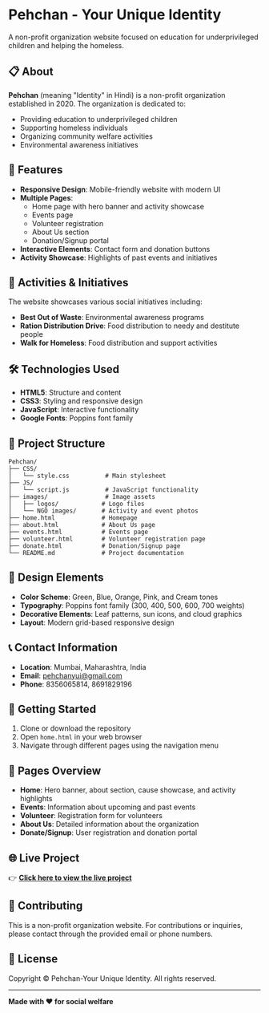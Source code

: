 # Pehchan - Your Unique Identity

A non-profit organization website focused on education for underprivileged children and helping the homeless.

## 📋 About

**Pehchan** (meaning "Identity" in Hindi) is a non-profit organization established in 2020. The organization is dedicated to:
- Providing education to underprivileged children
- Supporting homeless individuals
- Organizing community welfare activities
- Environmental awareness initiatives

## 🌟 Features

- **Responsive Design**: Mobile-friendly website with modern UI
- **Multiple Pages**: 
  - Home page with hero banner and activity showcase
  - Events page
  - Volunteer registration
  - About Us section
  - Donation/Signup portal
- **Interactive Elements**: Contact form and donation buttons
- **Activity Showcase**: Highlights of past events and initiatives

## 🚀 Activities & Initiatives

The website showcases various social initiatives including:
- **Best Out of Waste**: Environmental awareness programs
- **Ration Distribution Drive**: Food distribution to needy and destitute people
- **Walk for Homeless**: Food distribution and support activities

## 🛠️ Technologies Used

- **HTML5**: Structure and content
- **CSS3**: Styling and responsive design
- **JavaScript**: Interactive functionality
- **Google Fonts**: Poppins font family

## 📁 Project Structure

```
Pehchan/
├── CSS/
│   └── style.css          # Main stylesheet
├── JS/
│   └── script.js          # JavaScript functionality
├── images/                # Image assets
│   ├── logos/            # Logo files
│   └── NGO images/       # Activity and event photos
├── home.html             # Homepage
├── about.html            # About Us page
├── events.html           # Events page
├── volunteer.html        # Volunteer registration page
├── donate.html           # Donation/Signup page
└── README.md             # Project documentation
```

## 🎨 Design Elements

- **Color Scheme**: Green, Blue, Orange, Pink, and Cream tones
- **Typography**: Poppins font family (300, 400, 500, 600, 700 weights)
- **Decorative Elements**: Leaf patterns, sun icons, and cloud graphics
- **Layout**: Modern grid-based responsive design

## 📞 Contact Information

- **Location**: Mumbai, Maharashtra, India
- **Email**: pehchanyui@gmail.com
- **Phone**: 8356065814, 8691829196

## 🚀 Getting Started

1. Clone or download the repository
2. Open `home.html` in your web browser
3. Navigate through different pages using the navigation menu

## 📄 Pages Overview

- **Home**: Hero banner, about section, cause showcase, and activity highlights
- **Events**: Information about upcoming and past events
- **Volunteer**: Registration form for volunteers
- **About Us**: Detailed information about the organization
- **Donate/Signup**: User registration and donation portal


## 🌐 Live Project  
👉 [**Click here to view the live project**](https://raginisingh2024.github.io/pehchan-webapp-main/)


## 🤝 Contributing

This is a non-profit organization website. For contributions or inquiries, please contact through the provided email or phone numbers.

## 📜 License

Copyright © Pehchan-Your Unique Identity. All rights reserved.

---

**Made with ❤️ for social welfare**
